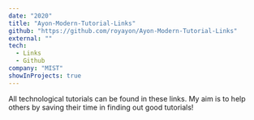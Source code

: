 ```yaml
---
date: "2020"
title: "Ayon-Modern-Tutorial-Links"
github: "https://github.com/royayon/Ayon-Modern-Tutorial-Links"
external: ""
tech:
  - Links
  - Github
company: "MIST"
showInProjects: true
---
```


All technological tutorials can be found in these links. My aim is to help others by saving their time in finding out good tutorials!
